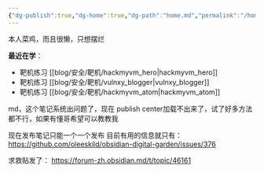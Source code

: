 ```yaml
---
{"dg-publish":true,"dg-home":true,"dg-path":"home.md","permalink":"/home/","tags":["gardenEntry"],"dgPassFrontmatter":true}
---
```


本人菜鸡，而且很懒，只想摆烂


**最近在学**：
+ 靶机练习 [[blog/安全/靶机/hackmyvm_hero\|hackmyvm_hero]]
+ 靶机练习 [[blog/安全/靶机/vulnxy_blogger\|vulnxy_blogger]]
+ 靶机练习 [[blog/安全/靶机/hackmyvm_atom\|hackmyvm_atom]]


md，这个笔记系统出问题了，现在
publish center加载不出来了，试了好多方法都不行，如果有懂哥希望可以教教我

现在发布笔记只能一个一个发布
目前有用的信息就只有：
https://github.com/oleeskild/obsidian-digital-garden/issues/376

求救贴发了：
https://forum-zh.obsidian.md/t/topic/46161


